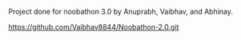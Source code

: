 Project done for noobathon 3.0 by Anuprabh, Vaibhav, and Abhinay.

https://github.com/Vaibhav8844/Noobathon-2.0.git
